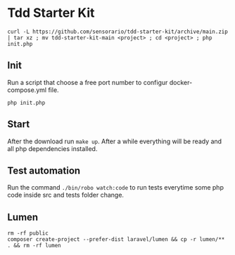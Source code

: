 # Tdd Starter Kit

```terminal
curl -L https://github.com/sensorario/tdd-starter-kit/archive/main.zip | tar xz ; mv tdd-starter-kit-main <project> ; cd <project> ; php init.php
```

## Init

Run a script that choose a free port number to configur docker-compose.yml file.

```terminal
php init.php
```

## Start

After the download run `make up`. After a while everything will be ready and all php dependencies installed.

## Test automation

Run the command `./bin/robo watch:code` to run tests everytime some php code inside src and tests folder change.

## Lumen

```terminal
rm -rf public
composer create-project --prefer-dist laravel/lumen && cp -r lumen/** . && rm -rf lumen
```

